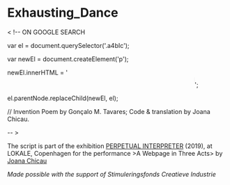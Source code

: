 # Exhausting_Dance

< !--   ON GOOGLE SEARCH

  var el = document.querySelector('.a4bIc');
  
  var newEl = document.createElement('p');
  
  newEl.innerHTML = '<marquee style="font-size=22pt" direction="left" width="430" height="25" scrolldelay="180">Inventing Rest. It is not an interruption. It is not the stop. It is continuity. The Movement continues to the Rest that continues. For the Movement that continues to rest that continues still towards the Movement. Inventing motion at rest, inventing rest in the movement.</marquee>';
  
  el.parentNode.replaceChild(newEl, el);
  
// Invention Poem by Gonçalo M. Tavares; Code & translation by Joana Chicau.

-- >


The script is part of the exhibition [PERPETUAL INTERPRETER](http://interpreter.works/Chicau) (2019), at LOKALE, Copenhagen for the performance >A Webpage in Three Acts>  by [Joana Chicau](http://joanachicau.com/)

_Made possible with the support of Stimuleringsfonds Creatieve Industrie_
